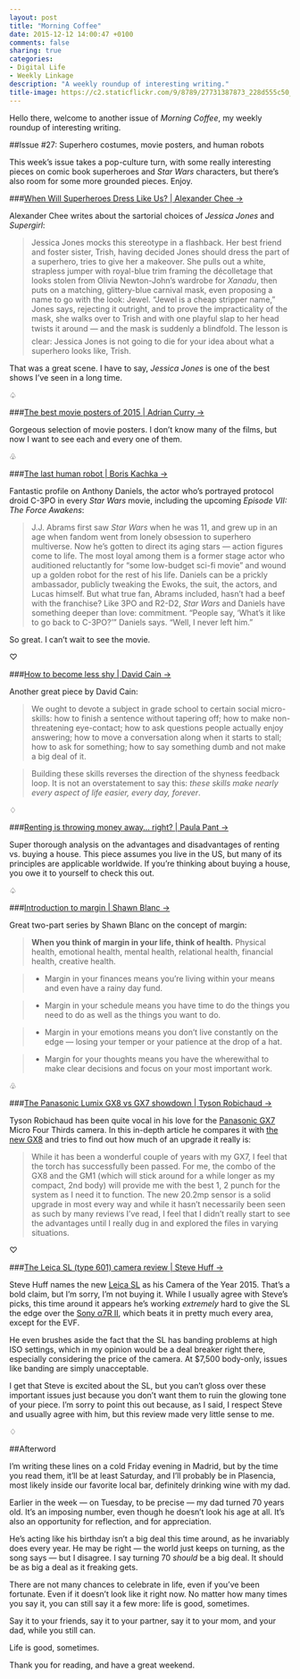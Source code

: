 ```yaml
---
layout: post
title: "Morning Coffee"
date: 2015-12-12 14:00:47 +0100
comments: false
sharing: true
categories: 
- Digital Life
- Weekly Linkage
description: "A weekly roundup of interesting writing."
title-image: https://c2.staticflickr.com/9/8789/27731387873_228d555c50_o.jpg
---
```


Hello there, welcome to another issue of _Morning Coffee_, my weekly roundup of interesting writing.

##Issue \#27: Superhero costumes, movie posters, and human robots

This week’s issue takes a pop-culture turn, with some really interesting pieces on comic book superheroes and _Star Wars_ characters, but there’s also room for some more grounded pieces. Enjoy. 

###[When Will Superheroes Dress Like Us? | Alexander Chee →](http://www.racked.com/2015/12/8/9867812/jessica-jones-supergirl-superhero-costume)

Alexander Chee writes about the sartorial choices of _Jessica Jones_ and _Supergirl_:

> Jessica Jones mocks this stereotype in a flashback. Her best friend and foster sister, Trish, having decided Jones should dress the part of a superhero, tries to give her a makeover. She pulls out a white, strapless jumper with royal-blue trim framing the décolletage that looks stolen from Olivia Newton-John’s wardrobe for _Xanadu_, then puts on a matching, glittery-blue carnival mask, even proposing a name to go with the look: Jewel. “Jewel is a cheap stripper name,” Jones says, rejecting it outright, and to prove the impracticality of the mask, she walks over to Trish and with one playful slap to her head twists it around — and the mask is suddenly a blindfold. The lesson is clear: Jessica Jones is not going to die for your idea about what a superhero looks like, Trish.

That was a great scene. I have to say, _Jessica Jones_ is one of the best shows I’ve seen in a long time.

<p class="card-separator">♤</p>

###[The best movie posters of 2015 | Adrian Curry →](https://mubi.com/notebook/posts/the-best-movie-posters-of-2015)

Gorgeous selection of movie posters. I don’t know many of the films, but now I want to see each and every one of them.
 
<p class="card-separator">♧</p>

###[The last human robot | Boris Kachka →](http://www.vulture.com/2015/12/anthony-daniels-c-3po-c-v-r.html)

Fantastic profile on Anthony Daniels, the actor who’s portrayed protocol droid C-3PO in every _Star Wars_ movie, including the upcoming _Episode VII: The Force Awakens_:

> J.J. Abrams first saw _Star Wars_ when he was 11, and grew up in an age when fandom went from lonely obsession to superhero multiverse. Now he’s gotten to direct its aging stars — action figures come to life. The most loyal among them is a former stage actor who auditioned reluctantly for “some low-budget sci-fi movie” and wound up a golden robot for the rest of his life. Daniels can be a prickly ambassador, publicly tweaking the Ewoks, the suit, the actors, and Lucas himself. But what true fan, Abrams included, hasn’t had a beef with the franchise? Like 3PO and R2-D2, _Star Wars_ and Daniels have something deeper than love: commitment. “People say, ‘What’s it like to go back to C-3PO?’” Daniels says. “Well, I never left him.”

So great. I can’t wait to see the movie.

<p class="card-separator">♡</p>

###[How to become less shy | David Cain →](http://www.raptitude.com/2015/12/how-to-become-less-shy/)

Another great piece by David Cain:

> We ought to devote a subject in grade school to certain social micro-skills: how to finish a sentence without tapering off; how to make non-threatening eye-contact; how to ask questions people actually enjoy answering; how to move a conversation along when it starts to stall; how to ask for something; how to say something dumb and not make a big deal of it.

> Building these skills reverses the direction of the shyness feedback loop. It is not an overstatement to say this: _these skills make nearly every aspect of life easier, every day, forever_. 

<p class="card-separator">♢</p>

###[Renting is throwing money away… right? | Paula Pant →](http://affordanything.com/2015/11/24/is-renting-better-than-buying-should-i-rent-or-buy/)

Super thorough analysis on the advantages and disadvantages of renting vs. buying a house. This piece assumes you live in the US, but many of its principles are applicable worldwide. If you’re thinking about buying a house, you owe it to yourself to check this out. 

<p class="card-separator">♤</p>

###[Introduction to margin | Shawn Blanc →](https://shawnblanc.net/2015/12/margin-part-one/)

Great two-part series by Shawn Blanc on the concept of margin:

> **When you think of margin in your life, think of health.** Physical health, emotional health, mental health, relational health, financial health, creative health.

> * Margin in your finances means you’re living within your means and even have a rainy day fund.

> * Margin in your schedule means you have time to do the things you need to do as well as the things you want to do.

> * Margin in your emotions means you don’t live constantly on the edge — losing your temper or your patience at the drop of a hat.

> * Margin for your thoughts means you have the wherewithal to make clear decisions and focus on your most important work.

<p class="card-separator">♧</p>

###[The Panasonic Lumix GX8 vs GX7 showdown | Tyson Robichaud →](https://tysonrobichaudphotography.wordpress.com/2015/12/04/the-panasonic-lumix-gx8-vs-gx7-showdown-how-much-of-an-upgrade-is-it-really-well-w-lumixusa/)

Tyson Robichaud has been quite vocal in his love for the [Panasonic GX7](http://amzn.to/1OYNY2G) Micro Four Thirds camera. In this in-depth article he compares it with [the new GX8](http://amzn.to/1NMo5UH) and tries to find out how much of an upgrade it really is:

> While it has been a wonderful couple of years with my GX7, I feel that the torch has successfully been passed. For me, the combo of the GX8 and the GM1 (which will stick around for a while longer as my compact, 2nd body) will provide me with the best 1, 2 punch for the system as I need it to function. The new 20.2mp sensor is a solid upgrade in most every way and while it hasn’t necessarily been seen as such by many reviews I’ve read, I feel that I didn’t really start to see the advantages until I really dug in and explored the files in varying situations.

<p class="card-separator">♡</p>

###[The Leica SL (type 601) camera review | Steve Huff →](http://www.stevehuffphoto.com/2015/11/30/leica-sl-camera-review-my-camera-of-the-year-2015/)

Steve Huff names the new [Leica SL](http://www.bhphotovideo.com/c/product/1192093-REG/leica_10850_sl_typ_601_mirrorless.html) as his Camera of the Year 2015. That’s a bold claim, but I’m sorry, I’m not buying it. While I usually agree with Steve’s picks, this time around it appears he’s working _extremely_ hard to give the SL the edge over the [Sony α7R II](http://amzn.to/1NMoczQ), which beats it in pretty much every area, except for the EVF.

He even brushes aside the fact that the SL has banding problems at high ISO settings, which in my opinion would be a deal breaker right there, especially considering the price of the camera. At $7,500 body-only, issues like banding are simply unacceptable.

I get that Steve is excited about the SL, but you can’t gloss over these important issues just because you don’t want them to ruin the glowing tone of your piece. I’m sorry to point this out because, as I said, I respect Steve and usually agree with him, but this review made very little sense to me.

<p class="card-separator">♢</p>


##Afterword

I’m writing these lines on a cold Friday evening in Madrid, but by the time you read them, it’ll be at least Saturday, and I’ll probably be in Plasencia, most likely inside our favorite local bar, definitely drinking wine with my dad.

Earlier in the week — on Tuesday, to be precise — my dad turned 70 years old. It’s an imposing number, even though he doesn’t look his age at all. It’s also an opportunity for reflection, and for appreciation.

He’s acting like his birthday isn’t a big deal this time around, as he invariably does every year. He may be right — the world just keeps on turning, as the song says — but I disagree. I say turning 70 _should_ be a big deal. It should be as big a deal as it freaking gets.

There are not many chances to celebrate in life, even if you’ve been fortunate. Even if it doesn’t look like it right now. No matter how many times you say it, you can still say it a few more: life is good, sometimes.

Say it to your friends, say it to your partner, say it to your mom, and your dad, while you still can.

Life is good, sometimes.

Thank you for reading, and have a great weekend.

 